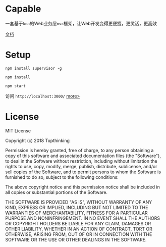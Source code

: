 # Capable

一套基于`koa`的Web业务层`mvc`框架，让Web开发变得更便捷，更灵活，更高效

[文档](http://www.sunyangjie.com/2018/04/29/nodejs%E7%89%88web%E4%B8%9A%E5%8A%A1%E5%B1%82%E6%A1%86%E6%9E%B6/)

# Setup
```
npm install supervisor -g

npm install

npm start
```

访问 `http://localhost:3000/` [more>](https://github.com/capabler)

# License

MIT License

Copyright (c) 2018 Topthinking

Permission is hereby granted, free of charge, to any person obtaining a copy
of this software and associated documentation files (the "Software"), to deal
in the Software without restriction, including without limitation the rights
to use, copy, modify, merge, publish, distribute, sublicense, and/or sell
copies of the Software, and to permit persons to whom the Software is
furnished to do so, subject to the following conditions:

The above copyright notice and this permission notice shall be included in all
copies or substantial portions of the Software.

THE SOFTWARE IS PROVIDED "AS IS", WITHOUT WARRANTY OF ANY KIND, EXPRESS OR
IMPLIED, INCLUDING BUT NOT LIMITED TO THE WARRANTIES OF MERCHANTABILITY,
FITNESS FOR A PARTICULAR PURPOSE AND NONINFRINGEMENT. IN NO EVENT SHALL THE
AUTHORS OR COPYRIGHT HOLDERS BE LIABLE FOR ANY CLAIM, DAMAGES OR OTHER
LIABILITY, WHETHER IN AN ACTION OF CONTRACT, TORT OR OTHERWISE, ARISING FROM,
OUT OF OR IN CONNECTION WITH THE SOFTWARE OR THE USE OR OTHER DEALINGS IN THE
SOFTWARE.